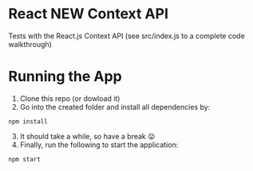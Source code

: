 # React NEW Context API
Tests with the React.js Context API (see src/index.js to a complete code walkthrough)

# Running the App
1. Clone this repo (or dowload it)
2. Go into the created folder and install all dependencies by:
```
npm install
```
3. It should take a while, so have a break 😛
4. Finally, run the following to start the application:
```
npm start
```
